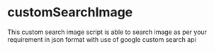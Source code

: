 # customSearchImage
This custom search image script is able to search image as per your requirement in json format with use of google custom search api
